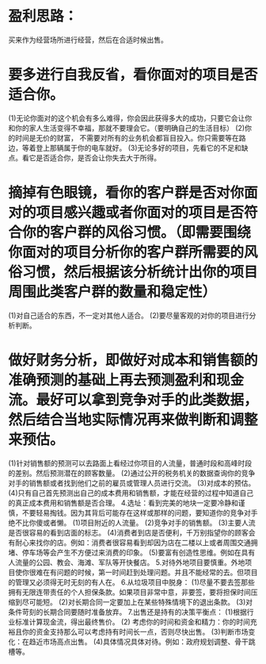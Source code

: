 # 盈利思路：
买来作为经营场所进行经营，然后在合适时候出售。
# 要多进行自我反省，看你面对的项目是否适合你。
(1)无论你面对的这个机会有多么难得，你会因此获得多大的成功，只要它会让你和你的家人生活变得不幸福，那就不要理会它。（要明确自己的生活目标）
(2)你的时间是无价的财富， 不需要对所有的业务机会都盲目投入。你只需要等在路边，等着登上那辆属于你的电车就好。
(3)无论多好的项目，先看它的不足和缺点。看它是否适合你，是否会让你失去大于所得。
# 摘掉有色眼镜，看你的客户群是否对你面对的项目感兴趣或者你面对的项目是否符合你的客户群的风俗习惯。（即需要围绕你面对的项目分析你的客户群所需要的风俗习惯，然后根据该分析统计出你的项目周围此类客户群的数量和稳定性）
(1)对自己适合的东西，不一定对其他人适合。
(2)要尽量客观的对你的项目进行分析判断。

# 做好财务分析，即做好对成本和销售额的准确预测的基础上再去预测盈利和现金流。最好可以拿到竞争对手的此类数据，然后结合当地实际情况再来做判断和调整来预估。
(1)针对销售额的预测可以去路面上看经过你项目的人流量，普通时段和高峰时段的差别。然后预测潜在的顾客数量。
(2)通过公开的税务机关的数据查询你的竞争对手的销售额或者找到他们之前的雇员或管理人员进行交流。
(3)对成本的预估。
(4)只有自己首先预测出自己的成本费用和销售额，才能在经营的过程中知道自己的真正成本费用和销售额是否合理。
4.选址：看到完美的地块一定要冷静和谨慎，不要轻易掏钱。因为其背后可能存在这样或那样的问题，要知道你的竞争对手绝不比你傻或者懒。
(1)项目附近的人流量。
(2)竞争对手的销售额。
(3)主要人流是否很容易的看到店面的标志。
(4)消费者到店是否便利，千万别指望你的顾客会有耐心来找你的店。例如：消费者很容易看到却因为店在二楼以上或者周围交通拥堵、停车场等会产生不方便过来消费的印象。
(5)要富有创造性思维。例如在具有人流量的公园、教会、海滩、军队等开快餐店。
5.对待外地项目要慎重。外地项目使你很难在有问题的时候，第一时间赶到处理问题。并且不能经常的去。但项目的管理又必须得无时无刻的有人在。
6.从垃圾项目中脱身：
(1)尽量不要去签那些拥有无限连带责任的个人担保条款。如果项目非常中意，非要签，要将担保时间压缩到尽可能短。
(2)对长期合同一定要加上在某些特殊情境下的退出条款。
(3)对条件苛刻的长期合同要随时准备放弃。
7.出售还是持有的决策平衡点：
(1)根据行业标准计算现金流，得出最终售价。
(2) 考虑你的时间和资金和精力：你的时间充裕且你的资金支持那么可以考虑持有时间长一点，否则尽快出售。
(3)判断市场变化：在趋近市场高点出售。
(4)具体情况具体对待。例如：政府规划调整、骨干跳槽等。

